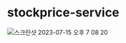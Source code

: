 # stockprice-service

![스크린샷 2023-07-15 오후 7 08 20](https://github.com/beomsun1234/stockprice-service/assets/68090443/a185ba93-e357-4c92-a645-9223b70101a9)
